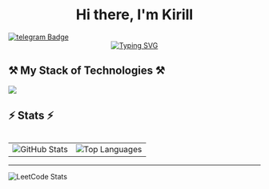 <h1 align="center">Hi there, I'm Kirill </h1><a href="https://t.me/cracycot">
    <img src="https://img.shields.io/badge/telegram-blue?style=for-the-badge&logo=telegram&logoColor=white" alt="telegram Badge"/>
  </a><br>

<div align="center">
    <a href="https://git.io/typing-svg">
        <img src="https://readme-typing-svg.herokuapp.com?color=A70EF7&lines=computer+science+student+at+ITMO" alt="Typing SVG" >
    </a>
</div>


<h2>⚒️ My Stack of Technologies ⚒️</h2>
        <img src="https://skillicons.dev/icons?i=java,spring,hibernate,maven,kafka,docker,redis,elasticsearch,postgresql"/><br>
<table>
<tr>
 <h2>⚡ Stats ⚡</h2>

<table>
  <tr>
    <td valign="top" align="center">
      <img src="https://github-readme-stats-salesp07.vercel.app/api?username=cracycot&count_private=true&show_icons=true&layout=compact&theme=midnight-purple&border_radius=12" alt="GitHub Stats">
    </td>
    <td valign="top" align="center">
      <img src="https://github-readme-stats-salesp07.vercel.app/api/top-langs/?username=cracycot&hide=HTML&langs_count=8&layout=compact&theme=midnight-purple&border_radius=12" alt="Top Languages">
    </td>
  </tr>
</table>

---

![LeetCode Stats](https://leetcard.jacoblin.cool/cracycot?theme=dark&font=source_sans_pro)
</tr>
</table>
<!-- <div align="center">
    <h2>🐍 My Contributions 🐍</h2>
    <img alt="snake eating my contributions" src="https://raw.githubusercontent.com/salesp07/salesp07/output/github-contribution-grid-snake.svg" />
</div> -->
